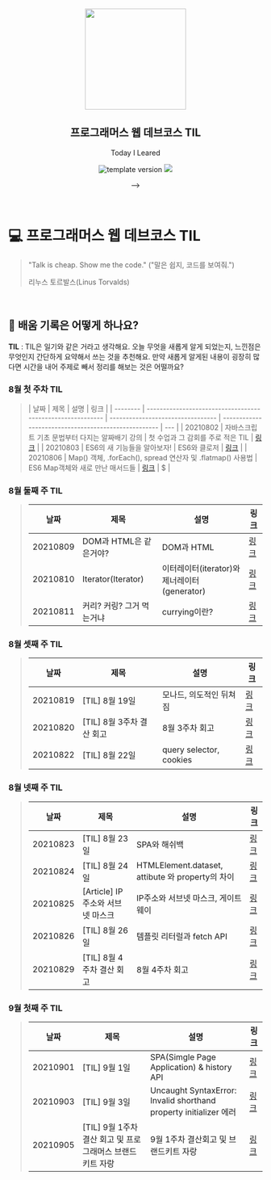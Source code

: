 <br/>
<p align="middle" >
  <img width="200px;" src="./src/images/prgms-logo.png"/>
</p>
<h2 align="middle">프로그래머스 웹 데브코스 TIL</h2>
<p align="middle">Today I Leared</p>
<p align="middle">
  <img src="https://img.shields.io/badge/version-1.0.0-blue?style=flat-square" alt="template version"/>
  <img src="https://img.shields.io/badge/language-md-md.svg?style=flat-square"/>
</p>

<p align="middle">
  <!-- <a href="#">☕ <!-- <a href="#">☕ https://velog.io/@seungrok-yoon </a> -->  </a> -->  
</p>

<br/>

# 💻 프로그래머스 웹 데브코스 TIL

> "Talk is cheap. Show me the code."
> ("말은 쉽지, 코드를 보여줘.")
>
> 리누스 토르발스(Linus Torvalds)

<br/>

## 📌 배움 기록은 어떻게 하나요?

**TIL** : TIL은 일기와 같은 거라고 생각해요. 오늘 무엇을 새롭게 알게 되었는지, 느낀점은 무엇인지 간단하게 요약해서 쓰는 것을 추천해요. 만약 새롭게 알게된 내용이 굉장히 많다면 시간을 내어 주제로 빼서 정리를 해보는 것은 어떨까요?

### **8월 첫 주차 TIL**

> | 날짜     | 제목                                                       | 설명                              | 링크                                                 |
> | -------- | ---------------------------------------------------------- | --------------------------------- | ---------------------------------------------------- | --- |
> | 20210802 | 자바스크립트 기초 문법부터 다지는 알짜배기 강의            | 첫 수업과 그 감회를 주로 적은 TIL | [링크](https://velog.io/@seungrok-yoon/TIL-20210802) |
> | 20210803 | ES6의 새 기능들을 알아보자!                                | ES6와 클로저                      | [링크](https://velog.io/@seungrok-yoon/TIL-20210803) |
> | 20210806 | Map() 객체, .forEach(), spread 연산자 및 .flatmap() 사용법 | ES6 Map객체와 새로 만난 매서드들  | [링크](https://velog.io/@seungrok-yoon/TIL-20210806) | $   |

### **8월 둘째 주 TIL**

> | 날짜     | 제목                      | 설명                                         | 링크                                                 |
> | -------- | ------------------------- | -------------------------------------------- | ---------------------------------------------------- |
> | 20210809 | DOM과 HTML은 같은거야?    | DOM과 HTML                                   | [링크](https://velog.io/@seungrok-yoon/TIL-20210809) |
> | 20210810 | Iterator(Iterator)        | 이터레이터(iterator)와 제너레이터(generator) | [링크](https://velog.io/@seungrok-yoon/TIL-20210810) |
> | 20210811 | 커리? 커링? 그거 먹는거냐 | currying이란?                                | [링크](https://velog.io/@seungrok-yoon/TIL-20210811) |

### **8월 셋째 주 TIL**

> | 날짜     | 제목                      | 설명                    | 링크                                                 |
> | -------- | ------------------------- | ----------------------- | ---------------------------------------------------- |
> | 20210819 | [TIL] 8월 19일            | 모나드, 의도적인 뒤쳐짐 | [링크](https://velog.io/@seungrok-yoon/TIL-20210819) |
> | 20210820 | [TIL] 8월 3주차 결산 회고 | 8월 3주차 회고          | [링크](https://velog.io/@seungrok-yoon/TIL-20210820) |
> | 20210822 | [TIL] 8월 22일            | query selector, cookies | [링크](https://velog.io/@seungrok-yoon/TIL-20210822) |

### **8월 넷째 주 TIL**

> | 날짜     | 제목                             | 설명                                             | 링크                                                 |
> | -------- | -------------------------------- | ------------------------------------------------ | ---------------------------------------------------- |
> | 20210823 | [TIL] 8월 23일                   | SPA와 해쉬백                                     | [링크](https://velog.io/@seungrok-yoon/TIL-20210823) |
> | 20210824 | [TIL] 8월 24일                   | HTMLElement.dataset, attibute 와 property의 차이 | [링크](https://velog.io/@seungrok-yoon/TIL-20210824) |
> | 20210825 | [Article] IP주소와 서브넷 마스크 | IP주소와 서브넷 마스크, 게이트웨이               | [링크](https://velog.io/@seungrok-yoon/TIL-20210825) |
> | 20210826 | [TIL] 8월 26일                   | 템플릿 리터럴과 fetch API                        | [링크](https://velog.io/@seungrok-yoon/TIL-20210826) |
> | 20210829 | [TIL] 8월 4주차 결산 회고        | 8월 4주차 회고                                   | [링크](https://velog.io/@seungrok-yoon/TIL-20210829) |

### **9월 첫째 주 TIL**

> | 날짜     | 제목                                                      | 설명                                                              | 링크                                                 |
> | -------- | --------------------------------------------------------- | ----------------------------------------------------------------- | ---------------------------------------------------- |
> | 20210901 | [TIL] 9월 1일                                             | SPA(Simgle Page Application) & history API                        | [링크](https://velog.io/@seungrok-yoon/TIL-20210901) |
> | 20210903 | [TIL] 9월 3일                                             | Uncaught SyntaxError: Invalid shorthand property initializer 에러 | [링크](https://velog.io/@seungrok-yoon/TIL-20210903) |
> | 20210905 | [TIL] 9월 1주차 결산 회고 및 프로그래머스 브랜드키트 자랑 | 9월 1주차 결산회고 및 브랜드키트 자랑                             | [링크](https://velog.io/@seungrok-yoon/20210905)     |
